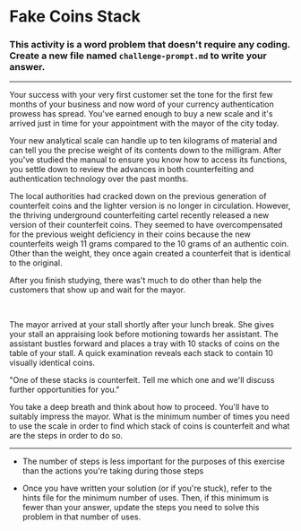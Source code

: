 # Fake Coins Stack

### This activity is a word problem that doesn't require any coding. Create a new file named `challenge-prompt.md` to write your answer.

<hr>

Your success with your very first customer set the tone for the first few months of your business and now word of your currency authentication prowess has spread. You've earned enough to buy a new scale and it's arrived just in time for your appointment with the mayor of the city today.

Your new analytical scale can handle up to ten kilograms of material and can tell you the precise weight of its contents down to the milligram. After you've studied the manual to ensure you know how to access its functions, you settle down to review the advances in both counterfeiting and authentication technology over the past months.

The local authorities had cracked down on the previous generation of counterfeit coins and the lighter version is no longer in circulation. However, the thriving underground counterfeiting cartel recently released a new version of their counterfeit coins. They seemed to have overcompensated for the previous weight deficiency in their coins because the new counterfeits weigh 11 grams compared to the 10 grams of an authentic coin. Other than the weight, they once again created a counterfeit that is identical to the original.

After you finish studying, there was't much to do other than help the customers that show up and wait for the mayor.

<br>

The mayor arrived at your stall shortly after your lunch break. She gives your stall an appraising look before motioning towards her assistant. The assistant bustles forward and places a tray with 10 stacks of coins on the table of your stall. A quick examination reveals each stack to contain 10 visually identical coins.

"One of these stacks is counterfeit. Tell me which one and we'll discuss further opportunities for you."

You take a deep breath and think about how to proceed. You'll have to suitably impress the mayor. What is the minimum number of times you need to use the scale in order to find which stack of coins is counterfeit and what are the steps in order to do so.

<hr>

* The number of steps is less important for the purposes of this exercise than the actions you're taking during those steps

* Once you have written your solution (or if you're stuck), refer to the hints file for the minimum number of uses. Then, if this minimum is fewer than your answer, update the steps you need to solve this problem in that number of uses.